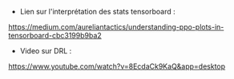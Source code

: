 - Lien sur l'interprétation des stats tensorboard :

https://medium.com/aureliantactics/understanding-ppo-plots-in-tensorboard-cbc3199b9ba2

- Video sur DRL :

https://www.youtube.com/watch?v=8EcdaCk9KaQ&app=desktop
